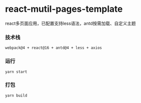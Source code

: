 # react-mutil-pages-template
react多页面应用，已配置支持less语法，antd按需加载、自定义主题
### 技术栈
    webpack@4 + react@16 + antd@4 + less + axios

### 运行
    yarn start
### 打包
    yarn build
  
